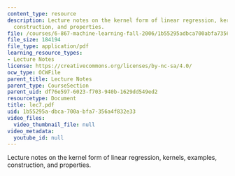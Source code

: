 ```yaml
---
content_type: resource
description: Lecture notes on the kernel form of linear regression, kernels, examples,
  construction, and properties.
file: /courses/6-867-machine-learning-fall-2006/1b55295adbca700abfa7356a4f832e33_lec7.pdf
file_size: 184194
file_type: application/pdf
learning_resource_types:
- Lecture Notes
license: https://creativecommons.org/licenses/by-nc-sa/4.0/
ocw_type: OCWFile
parent_title: Lecture Notes
parent_type: CourseSection
parent_uid: df76e597-6023-f703-940b-1629dd549ed2
resourcetype: Document
title: lec7.pdf
uid: 1b55295a-dbca-700a-bfa7-356a4f832e33
video_files:
  video_thumbnail_file: null
video_metadata:
  youtube_id: null
---
```

Lecture notes on the kernel form of linear regression, kernels, examples, construction, and properties.